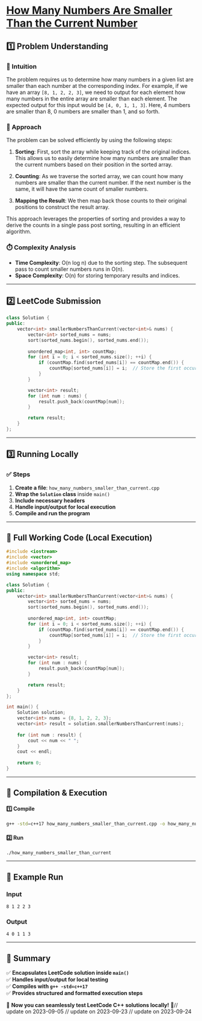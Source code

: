 # **[How Many Numbers Are Smaller Than the Current Number](https://leetcode.com/problems/how-many-numbers-are-smaller-than-the-current-number/description/)**  

## **1️⃣ Problem Understanding**  
### **📌 Intuition**  
The problem requires us to determine how many numbers in a given list are smaller than each number at the corresponding index. For example, if we have an array `[8, 1, 2, 2, 3]`, we need to output for each element how many numbers in the entire array are smaller than each element. The expected output for this input would be `[4, 0, 1, 1, 3]`. Here, 4 numbers are smaller than 8, 0 numbers are smaller than 1, and so forth.

### **🚀 Approach**  
The problem can be solved efficiently by using the following steps:

1. **Sorting**: First, sort the array while keeping track of the original indices. This allows us to easily determine how many numbers are smaller than the current numbers based on their position in the sorted array.

2. **Counting**: As we traverse the sorted array, we can count how many numbers are smaller than the current number. If the next number is the same, it will have the same count of smaller numbers.

3. **Mapping the Result**: We then map back those counts to their original positions to construct the result array.

This approach leverages the properties of sorting and provides a way to derive the counts in a single pass post sorting, resulting in an efficient algorithm.

### **⏱️ Complexity Analysis**  
- **Time Complexity**: O(n log n) due to the sorting step. The subsequent pass to count smaller numbers runs in O(n).
- **Space Complexity**: O(n) for storing temporary results and indices.

---  

## **2️⃣ LeetCode Submission**  
```cpp
class Solution {
public:
    vector<int> smallerNumbersThanCurrent(vector<int>& nums) {
        vector<int> sorted_nums = nums;
        sort(sorted_nums.begin(), sorted_nums.end());
        
        unordered_map<int, int> countMap;
        for (int i = 0; i < sorted_nums.size(); ++i) {
            if (countMap.find(sorted_nums[i]) == countMap.end()) {
                countMap[sorted_nums[i]] = i;  // Store the first occurrence index
            }
        }

        vector<int> result;
        for (int num : nums) {
            result.push_back(countMap[num]);
        }

        return result;
    }
};
```  

---  

## **3️⃣ Running Locally**  
### **✅ Steps**  
1. **Create a file**: `how_many_numbers_smaller_than_current.cpp`  
2. **Wrap the `Solution` class** inside `main()`  
3. **Include necessary headers**  
4. **Handle input/output for local execution**  
5. **Compile and run the program**  

---  

## **📝 Full Working Code (Local Execution)**  
```cpp
#include <iostream>
#include <vector>
#include <unordered_map>
#include <algorithm>
using namespace std;

class Solution {
public:
    vector<int> smallerNumbersThanCurrent(vector<int>& nums) {
        vector<int> sorted_nums = nums;
        sort(sorted_nums.begin(), sorted_nums.end());
        
        unordered_map<int, int> countMap;
        for (int i = 0; i < sorted_nums.size(); ++i) {
            if (countMap.find(sorted_nums[i]) == countMap.end()) {
                countMap[sorted_nums[i]] = i;  // Store the first occurrence index
            }
        }

        vector<int> result;
        for (int num : nums) {
            result.push_back(countMap[num]);
        }

        return result;
    }
};

int main() {
    Solution solution;
    vector<int> nums = {8, 1, 2, 2, 3};
    vector<int> result = solution.smallerNumbersThanCurrent(nums);
    
    for (int num : result) {
        cout << num << " ";
    }
    cout << endl;
    
    return 0;
}
```  

---  

## **🔧 Compilation & Execution**  
#### **1️⃣ Compile**  
```bash
g++ -std=c++17 how_many_numbers_smaller_than_current.cpp -o how_many_numbers_smaller_than_current
```  

#### **2️⃣ Run**  
```bash
./how_many_numbers_smaller_than_current
```  

---  

## **🎯 Example Run**  
### **Input**  
```
8 1 2 2 3
```  
### **Output**  
```
4 0 1 1 3 
```  

---  

## **📌 Summary**  
✅ **Encapsulates LeetCode solution inside `main()`**  
✅ **Handles input/output for local testing**  
✅ **Compiles with `g++ -std=c++17`**  
✅ **Provides structured and formatted execution steps**  

🚀 **Now you can seamlessly test LeetCode C++ solutions locally!** 🚀// update on 2023-09-05
// update on 2023-09-23
// update on 2023-09-24
